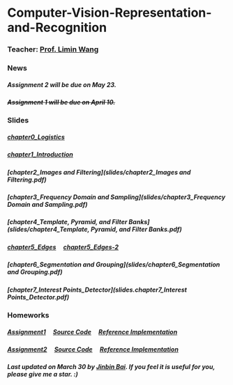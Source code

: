 # Computer-Vision-Representation-and-Recognition

### Teacher: [Prof. Limin Wang](http://wanglimin.github.io)


### News

##### Assignment 2 will be due on May 23.
##### ~~Assignment 1 will be due on April 10.~~


### Slides

##### [chapter0_Logistics](slides/chapter0_Logistics.pdf)
##### [chapter1_Introduction](slides/chapter1_Introduction.pdf)
##### [chapter2_Images and Filtering](slides/chapter2_Images and Filtering.pdf)
##### [chapter3_Frequency Domain and Sampling](slides/chapter3_Frequency Domain and Sampling.pdf)
##### [chapter4_Template, Pyramid, and Filter Banks](slides/chapter4_Template, Pyramid, and Filter Banks.pdf)
##### [chapter5_Edges](slides/chapter5_Edges.pdf) &nbsp;&nbsp;&nbsp; [chapter5_Edges-2](slides/chapter5_Edges-2.pdf)
##### [chapter6_Segmentation and Grouping](slides/chapter6_Segmentation and Grouping.pdf)
##### [chapter7_Interest Points_Detector](slides.chapter7_Interest Points_Detector.pdf)

### Homeworks

##### [Assignment1](assignment1/assignment1.pdf) &nbsp;&nbsp;&nbsp; [Source Code](assignment1/proj1.zip) &nbsp;&nbsp;&nbsp; [Reference Implementation](assignment1/171860607.zip)

##### [Assignment2](assignment2/assignment2.pdf) &nbsp;&nbsp;&nbsp; [Source Code](assignment2/proj2.zip) &nbsp;&nbsp;&nbsp; [Reference Implementation](assignment2/171860607.zip)  
  
  
##### Last updated on March 30 by [Jinbin Bai](https://noyii.github.io). If you feel it is useful for you, please give me a star. :)

